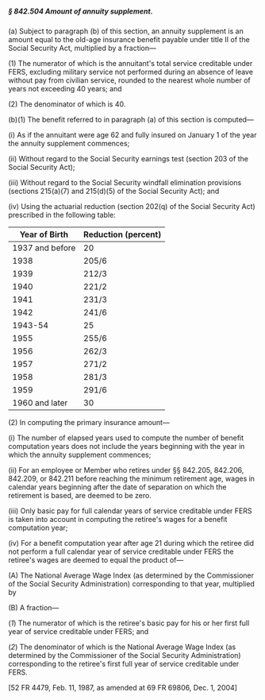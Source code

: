 ##### § 842.504 Amount of annuity supplement. #####

(a) Subject to paragraph (b) of this section, an annuity supplement is an amount equal to the old-age insurance benefit payable under title II of the Social Security Act, multiplied by a fraction—

(1) The numerator of which is the annuitant's total service creditable under FERS, excluding military service not performed during an absence of leave without pay from civilian service, rounded to the nearest whole number of years not exceeding 40 years; and

(2) The denominator of which is 40.

(b)(1) The benefit referred to in paragraph (a) of this section is computed—

(i) As if the annuitant were age 62 and fully insured on January 1 of the year the annuity supplement commences;

(ii) Without regard to the Social Security earnings test (section 203 of the Social Security Act);

(iii) Without regard to the Social Security windfall elimination provisions (sections 215(a)(7) and 215(d)(5) of the Social Security Act); and

(iv) Using the actuarial reduction (section 202(q) of the Social Security Act) prescribed in the following table:

| Year of Birth |Reduction (percent)|
|---------------|-------------------|
|1937 and before|        20         |
|     1938      |       205/6       |
|     1939      |       212/3       |
|     1940      |       221/2       |
|     1941      |       231/3       |
|     1942      |       241/6       |
|    1943-54    |        25         |
|     1955      |       255/6       |
|     1956      |       262/3       |
|     1957      |       271/2       |
|     1958      |       281/3       |
|     1959      |       291/6       |
|1960 and later |        30         |

(2) In computing the primary insurance amount—

(i) The number of elapsed years used to compute the number of benefit computation years does not include the years beginning with the year in which the annuity supplement commences;

(ii) For an employee or Member who retires under §§ 842.205, 842.206, 842.209, or 842.211 before reaching the minimum retirement age, wages in calendar years beginning after the date of separation on which the retirement is based, are deemed to be zero.

(iii) Only basic pay for full calendar years of service creditable under FERS is taken into account in computing the retiree's wages for a benefit computation year;

(iv) For a benefit computation year after age 21 during which the retiree did not perform a full calendar year of service creditable under FERS the retiree's wages are deemed to equal the product of—

(A) The National Average Wage Index (as determined by the Commissioner of the Social Security Administration) corresponding to that year, multiplied by

(B) A fraction—

(*1*) The numerator of which is the retiree's basic pay for his or her first full year of service creditable under FERS; and

(*2*) The denominator of which is the National Average Wage Index (as determined by the Commissioner of the Social Security Administration) corresponding to the retiree's first full year of service creditable under FERS.

[52 FR 4479, Feb. 11, 1987, as amended at 69 FR 69806, Dec. 1, 2004]